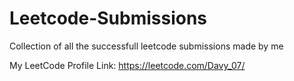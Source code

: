 # Leetcode-Submissions
Collection of all the successfull leetcode submissions made by me

My LeetCode Profile Link: https://leetcode.com/Davy_07/
